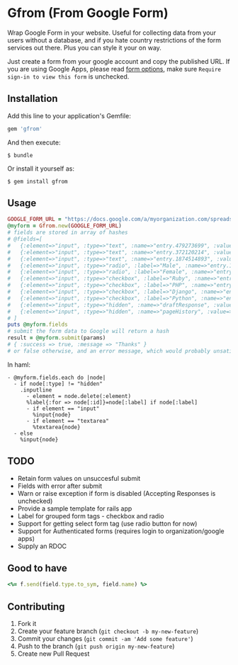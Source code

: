 # Gfrom (From Google Form)

Wrap Google Form in your website. Useful for collecting data from your users without a database, and if you hate country restrictions of the form services out there. Plus you can style it your on way.

Just create a form from your google account and copy the published URL. If you are using Google Apps, please read [form options](http://support.google.com/drive/bin/answer.py?hl=en&answer=160166), make sure `Require sign-in to view this form` is unchecked.

## Installation

Add this line to your application's Gemfile:

```ruby
gem 'gfrom'
```

And then execute:

    $ bundle

Or install it yourself as:

    $ gem install gfrom

## Usage

```ruby
GOOGLE_FORM_URL = "https://docs.google.com/a/myorganization.com/spreadsheet/embeddedform?formkey=dGlXS0ZNWVVGYWZqMVhXUENvOXQtSnc6MQ&hl=en"
@myform = Gfrom.new(GOOGLE_FORM_URL)
# fields are stored in array of hashes
# @fields=[
#   {:element=>"input", :type=>"text", :name=>"entry.479273699", :value=>"", :class=>"ss-q-short", :id=>"entry_479273699", :label=>"First name\n\n*", :dir=>"auto", :"aria-required"=>"true"},
#   {:element=>"input", :type=>"text", :name=>"entry.372120214", :value=>"", :class=>"ss-q-short", :id=>"entry_372120214", :label=>"Last name\n\n*", :dir=>"auto", :"aria-required"=>"true"},
#   {:element=>"input", :type=>"text", :name=>"entry.1874514893", :value=>"", :class=>"ss-q-short", :id=>"entry_1874514893", :label=>"Middle name", :dir=>"auto"},
#   {:element=>"input", :type=>"radio", :label=>"Male", :name=>"entry.1593861918", :value=>"Male", :id=>"group_1593861918_1", :class=>"ss-q-radio", :"aria-label"=>"Male"},
#   {:element=>"input", :type=>"radio", :label=>"Female", :name=>"entry.1593861918", :value=>"Female", :id=>"group_1593861918_2", :class=>"ss-q-radio", :"aria-label"=>"Female"},
#   {:element=>"input", :type=>"checkbox", :label=>"Ruby", :name=>"entry.299194237[]", :value=>"Ruby", :id=>"group_299194237_1", :class=>"ss-q-checkbox"},
#   {:element=>"input", :type=>"checkbox", :label=>"PHP", :name=>"entry.299194237[]", :value=>"PHP", :id=>"group_299194237_2", :class=>"ss-q-checkbox"},
#   {:element=>"input", :type=>"checkbox", :label=>"Django", :name=>"entry.299194237[]", :value=>"Django", :id=>"group_299194237_3", :class=>"ss-q-checkbox"},
#   {:element=>"input", :type=>"checkbox", :label=>"Python", :name=>"entry.299194237[]", :value=>"Python", :id=>"group_299194237_4", :class=>"ss-q-checkbox"},
#   {:element=>"input", :type=>"hidden", :name=>"draftResponse", :value=>"[] "},
#   {:element=>"input", :type=>"hidden", :name=>"pageHistory", :value=>"0"}
# ]
puts @myform.fields
# submit the form data to Google will return a hash
result = @myform.submit(params)
# { :success => true, :message => "Thanks" }
# or false otherwise, and an error message, which would probably unsatisfied required fields
```

In haml:

```haml
- @myform.fields.each do |node|
  - if node[:type] != "hidden"
    .inputline
      - element = node.delete(:element)
      %label{:for => node[:id]}=node[:label] if node[:label]
      - if element == "input"
        %input{node}
      - if element == "textarea"
        %textarea{node}
  - else
    %input{node}
```

## TODO

* Retain form values on unsuccesful submit
* Fields with error after submit
* Warn or raise exception if form is disabled (Accepting Responses is unchecked)
* Provide a sample template for rails app
* Label for grouped form tags - checkbox and radio
* Support for getting select form tag (use radio button for now)
* Support for Authenticated forms (requires login to organization/google apps)
* Supply an RDOC

## Good to have

```ruby
<%= f.send(field.type.to_sym, field.name) %>
```

## Contributing

1. Fork it
2. Create your feature branch (`git checkout -b my-new-feature`)
3. Commit your changes (`git commit -am 'Add some feature'`)
4. Push to the branch (`git push origin my-new-feature`)
5. Create new Pull Request
